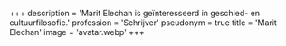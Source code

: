 +++
description = 'Marit Elechan is geïnteresseerd  in geschied- en cultuurfilosofie.'
profession = 'Schrijver'
pseudonym = true
title = 'Marit Elechan'
image = 'avatar.webp'
+++
